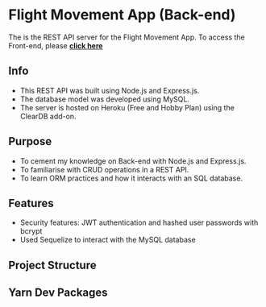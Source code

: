 # Flight Movement App (Back-end)

The is the REST API server for the Flight Movement App. To access the Front-end, please [**click here**](https://github.com/devchia254/flight-movement-app-v1)

## Info

- This REST API was built using Node.js and Express.js.
- The database model was developed using MySQL.
- The server is hosted on Heroku (Free and Hobby Plan) using the ClearDB add-on.

## Purpose

- To cement my knowledge on Back-end with Node.js and Express.js.
- To familiarise with CRUD operations in a REST API.
- To learn ORM practices and how it interacts with an SQL database.

## Features

- Security features: JWT authentication and hashed user passwords with bcrypt
- Used Sequelize to interact with the MySQL database

## Project Structure

## Yarn Dev Packages
